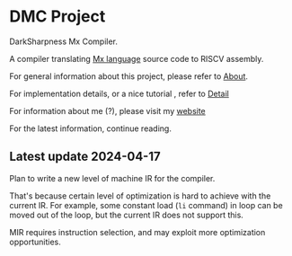 # DMC Project

DarkSharpness Mx Compiler.

A compiler translating [Mx language](https://github.com/ACMClassCourses/Compiler-Design-Implementation?tab=readme-ov-file#%E4%BA%8Cmx-%E8%AF%AD%E8%A8%80%E5%AE%9A%E4%B9%89) source code to RISCV assembly.

For general information about this project, please refer to [About](docs/about.md).

For implementation details, or a nice tutorial , refer to [Detail](docs/detail.md)

For information about me (?), please visit my [website](https://darksharpness.github.io)

For the latest information, continue reading.

## Latest update 2024-04-17

Plan to write a new level of machine IR for the compiler.

That's because certain level of optimization is hard to achieve with the current IR. For example, some constant load (`li` command) in loop can be moved out of the loop, but the current IR does not support this.

MIR requires instruction selection, and may exploit more optimization opportunities.
